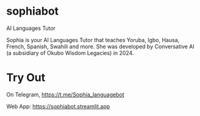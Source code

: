 # sophiabot
AI Languages Tutor

Sophia is your AI Languages Tutor that teaches Yoruba, Igbo, Hausa, French, Spanish, Swahili and more.
She was developed by Conversative AI (a subsidiary of Okubo Wisdom Legacies) in 2024.

# Try Out
On Telegram, https://t.me/Sophia_languagebot

Web App: https://sophiabot.streamlit.app
